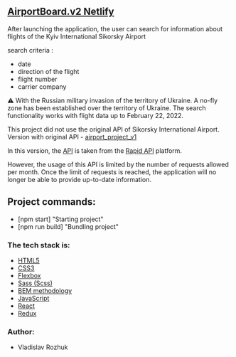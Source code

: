 ## [AirportBoard.v2 Netlify](https://)

After launching the application, the user can search for information about flights of the Kyiv International Sikorsky Airport

search criteria :

-   date
-   direction of the flight
-   flight number
-   carrier company

⚠ With the Russian military invasion of the territory of Ukraine. A no-fly zone has been established over the territory of Ukraine. The search functionality works with flight data up to February 22, 2022.

This project did not use the original API of Sikorsky International Airport.
Version with original API - [airport_project_v1](https://github.com/Mwxyz2022/airport_project_v1)

In this version, the [API](https://rapidapi.com/oag-oag-default/api/flight-info-api/) is taken from the [Rapid API](https://rapidapi.com/hub) platform.

However, the usage of this API is limited by the number of requests allowed per month. Once the limit of requests is reached, the application will no longer be able to provide up-to-date information.

## Project commands:

-   [npm start] "Starting project"
-   [npm run build] "Bundling project"

### The tech stack is:

-   [HTML5](http://htmlbook.ru/html)
-   [CSS3](https://developer.mozilla.org/ru/docs/Web/CSS)
-   [Flexbox](https://css-tricks.com/snippets/css/a-guide-to-flexbox/)
-   [Sass (Scss)](https://sass-lang.com/)
-   [BEM methodology](https://en.bem.info/methodology/)
-   [JavaScript](https://en.wikipedia.org/wiki/JavaScript)
-   [React](https://en.reactjs.org/)
-   [Redux](https://redux.js.org/)

### Author:

-   Vladislav Rozhuk
